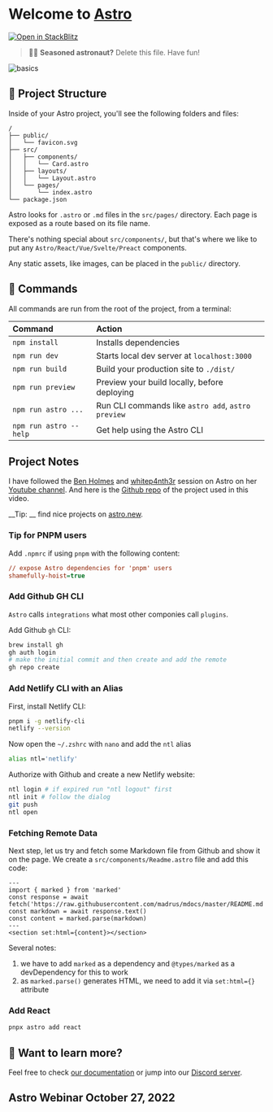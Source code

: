 # Welcome to [Astro](https://astro.build)

[![Open in StackBlitz](https://developer.stackblitz.com/img/open_in_stackblitz.svg)](https://stackblitz.com/github/withastro/astro/tree/latest/examples/basics)

> 🧑‍🚀 **Seasoned astronaut?** Delete this file. Have fun!

![basics](https://user-images.githubusercontent.com/4677417/186188965-73453154-fdec-4d6b-9c34-cb35c248ae5b.png)


## 🚀 Project Structure

Inside of your Astro project, you'll see the following folders and files:

```
/
├── public/
│   └── favicon.svg
├── src/
│   ├── components/
│   │   └── Card.astro
│   ├── layouts/
│   │   └── Layout.astro
│   └── pages/
│       └── index.astro
└── package.json
```

Astro looks for `.astro` or `.md` files in the `src/pages/` directory. Each page is exposed as a route based on its file name.

There's nothing special about `src/components/`, but that's where we like to put any `Astro/React/Vue/Svelte/Preact` components.

Any static assets, like images, can be placed in the `public/` directory.

## 🧞 Commands

All commands are run from the root of the project, from a terminal:

| Command                | Action                                             |
| :--------------------- | :------------------------------------------------- |
| `npm install`          | Installs dependencies                              |
| `npm run dev`          | Starts local dev server at `localhost:3000`        |
| `npm run build`        | Build your production site to `./dist/`            |
| `npm run preview`      | Preview your build locally, before deploying       |
| `npm run astro ...`    | Run CLI commands like `astro add`, `astro preview` |
| `npm run astro --help` | Get help using the Astro CLI                       |

## Project Notes

I have followed the [Ben Holmes](https://twitter.com/BHolmesDev) and [whitep4nth3r](https://www.youtube.com/c/whitep4nth3r) session on Astro on her [Youtube channel](https://www.youtube.com/watch?v=A3HDN_dPq7k). And here is the [Github repo](https://github.com/whitep4nth3r/whitep4nth3r-links) of the project used in this video.

__Tip: __ find nice projects on [astro.new](https://astro.new).

### Tip for PNPM users

Add `.npmrc` if using `pnpm` with the following content:

```ini
// expose Astro dependencies for 'pnpm' users
shamefully-hoist=true
```

### Add Github GH CLI

`Astro` calls `integrations` what most other componies call `plugins`.

Add Github `gh` CLI:

```bash
brew install gh
gh auth login
# make the initial commit and then create and add the remote
gh repo create
```

### Add Netlify CLI with an Alias

First, install Netlify CLI:

```bash
pnpm i -g netlify-cli
netlify --version
```

Now open the `~/.zshrc` with `nano` and add the `ntl` alias

```bash
alias ntl='netlify'
```

Authorize with Github and create a new Netlify website:

```bash
ntl login # if expired run "ntl logout" first
ntl init # follow the dialog
git push
ntl open
```

### Fetching Remote Data

Next step, let us try and fetch some Markdown file from Github and show it on the page. We create a `src/components/Readme.astro` file and add this code:

```tsx
---
import { marked } from 'marked'
const response = await fetch('https://raw.githubusercontent.com/madrus/mdocs/master/README.md')
const markdown = await response.text()
const content = marked.parse(markdown)
---
<section set:html={content}></section>
```

Several notes:
1. we have to add `marked` as a dependency and `@types/marked` as a devDependency for this to work
2. as `marked.parse()` generates HTML, we need to add it via `set:html={}` attribute

### Add React

```bash
pnpx astro add react
```

## 👀 Want to learn more?

Feel free to check [our documentation](https://docs.astro.build) or jump into our [Discord server](https://astro.build/chat).


## Astro Webinar October 27, 2022

